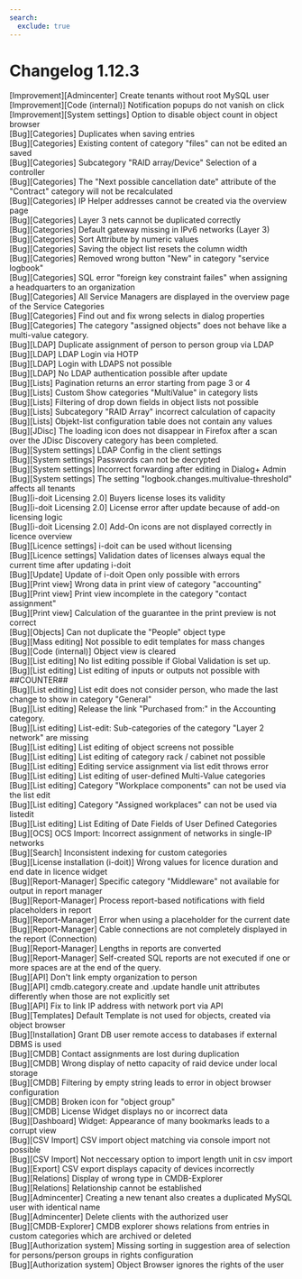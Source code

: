 ```yaml
---
search:
  exclude: true
---
```

# Changelog 1.12.3
<!-- cSpell:disable -->
<!-- markdownlint-disable MD052 -->
[Improvement][Admincenter] Create tenants without root MySQL user<br>
[Improvement][Code (internal)] Notification popups do not vanish on click<br>
[Improvement][System settings] Option to disable object count in object browser<br>
[Bug][Categories] Duplicates when saving entries<br>
[Bug][Categories] Existing content of category "files" can not be edited an saved<br>
[Bug][Categories] Subcategory "RAID array/Device" Selection of a controller<br>
[Bug][Categories] The "Next possible cancellation date" attribute of the "Contract" category will not be recalculated<br>
[Bug][Categories] IP Helper addresses cannot be created via the overview page<br>
[Bug][Categories] Layer 3 nets cannot be duplicated correctly<br>
[Bug][Categories] Default gateway missing in IPv6 networks (Layer 3)<br>
[Bug][Categories] Sort Attribute by numeric values<br>
[Bug][Categories] Saving the object list resets the column width<br>
[Bug][Categories] Removed wrong button "New" in category "service logbook"<br>
[Bug][Categories] SQL error "foreign key constraint failes" when assigning a headquarters to an organization<br>
[Bug][Categories] All Service Managers are displayed in the overview page of the Service Categories<br>
[Bug][Categories] Find out and fix wrong selects in dialog properties<br>
[Bug][Categories] The category "assigned objects" does not behave like a multi-value category.<br>
[Bug][LDAP] Duplicate assignment of person to person group via LDAP<br>
[Bug][LDAP] LDAP Login via HOTP<br>
[Bug][LDAP] Login with LDAPS not possible<br>
[Bug][LDAP] No LDAP authentication possible after update<br>
[Bug][Lists] Pagination returns an error starting from page 3 or 4<br>
[Bug][Lists] Custom Show categories "MultiValue" in category lists<br>
[Bug][Lists] Filtering of drop down fields in object lists not possible<br>
[Bug][Lists] Subcategory "RAID Array" incorrect calculation of capacity<br>
[Bug][Lists] Objekt-list configuration table does not contain any values<br>
[Bug][JDisc] The loading icon does not disappear in Firefox after a scan over the JDisc Discovery category has been completed.<br>
[Bug][System settings] LDAP Config in the client settings<br>
[Bug][System settings] Passwords can not be decrypted<br>
[Bug][System settings] Incorrect forwarding after editing in Dialog+ Admin<br>
[Bug][System settings] The setting "logbook.changes.multivalue-threshold" affects all tenants<br>
[Bug][i-doit Licensing 2.0] Buyers license loses its validity<br>
[Bug][i-doit Licensing 2.0] License error after update because of add-on licensing logic<br>
[Bug][i-doit Licensing 2.0] Add-On icons are not displayed correctly in licence overview<br>
[Bug][Licence settings] i-doit can be used without licensing<br>
[Bug][Licence settings] Validation dates of licenses always equal the current time after updating i-doit<br>
[Bug][Update] Update of i-doit Open only possible with errors<br>
[Bug][Print view] Wrong data in print view of category "accounting"<br>
[Bug][Print view] Print view incomplete in the category "contact assignment"<br>
[Bug][Print view] Calculation of the guarantee in the print preview is not correct<br>
[Bug][Objects] Can not duplicate the "People" object type<br>
[Bug][Mass editing] Not possible to edit templates for mass changes<br>
[Bug][Code (internal)] Object view is cleared<br>
[Bug][List editing] No list editing possible if Global Validation is set up.<br>
[Bug][List editing] List editing of inputs or outputs not possible with ##COUNTER##<br>
[Bug][List editing] List edit does not consider person, who made the last change to show in category "General"<br>
[Bug][List editing] Release the link "Purchased from:" in the Accounting category.<br>
[Bug][List editing] List-edit: Sub-categories of the category "Layer 2 network" are missing<br>
[Bug][List editing] List editing of object screens not possible<br>
[Bug][List editing] List editing of category rack / cabinet not possible<br>
[Bug][List editing] Editing service assignment via list edit throws error<br>
[Bug][List editing] List editing of user-defined Multi-Value categories<br>
[Bug][List editing] Category "Workplace components" can not be used via the list edit<br>
[Bug][List editing] Category "Assigned workplaces" can not be used via listedit<br>
[Bug][List editing] List Editing of Date Fields of User Defined Categories<br>
[Bug][OCS] OCS Import: Incorrect assignment of networks in single-IP networks<br>
[Bug][Search] Inconsistent indexing for custom categories<br>
[Bug][License installation (i-doit)] Wrong values for licence duration and end date in licence widget<br>
[Bug][Report-Manager] Specific category "Middleware" not available for output in report manager<br>
[Bug][Report-Manager] Process report-based notifications with field placeholders in report<br>
[Bug][Report-Manager] Error when using a placeholder for the current date<br>
[Bug][Report-Manager] Cable connections are not completely displayed in the report (Connection)<br>
[Bug][Report-Manager] Lengths in reports are converted<br>
[Bug][Report-Manager] Self-created SQL reports are not executed if one or more spaces are at the end of the query.<br>
[Bug][API] Don't link empty organization to person<br>
[Bug][API] cmdb.category.create and .update handle unit attributes differently when those are not explicitly set<br>
[Bug][API] Fix to link IP address with network port via API<br>
[Bug][Templates] Default Template is not used for objects, created via object browser<br>
[Bug][Installation] Grant DB user remote access to databases if external DBMS is used<br>
[Bug][CMDB] Contact assignments are lost during duplication<br>
[Bug][CMDB] Wrong display of netto capacity of raid device under local storage<br>
[Bug][CMDB] Filtering by empty string leads to error in object browser configuration<br>
[Bug][CMDB] Broken icon for "object group"<br>
[Bug][CMDB] License Widget displays no or incorrect data<br>
[Bug][Dashboard] Widget: Appearance of many bookmarks leads to a corrupt view<br>
[Bug][CSV Import] CSV import object matching via console import not possible<br>
[Bug][CSV Import] Not neccessary option to import length unit in csv import<br>
[Bug][Export] CSV export displays capacity of devices incorrectly<br>
[Bug][Relations] Display of wrong type in CMDB-Explorer<br>
[Bug][Relations] Relationship cannot be established<br>
[Bug][Admincenter] Creating a new tenant also creates a duplicated MySQL user with identical name<br>
[Bug][Admincenter] Delete clients with the authorized user<br>
[Bug][CMDB-Explorer] CMDB explorer shows relations from entries in custom categories which are archived or deleted<br>
[Bug][Authorization system] Missing sorting in suggestion area of selection for persons/person groups in rights configuration<br>
[Bug][Authorization system] Object Browser ignores the rights of the user<br>
